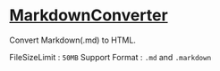 # [MarkdownConverter](https://s1v.github.io/MarkdownConverter/)
Convert Markdown(.md) to HTML.

FileSizeLimit : `50MB`
Support Format : `.md` and `.markdown`
